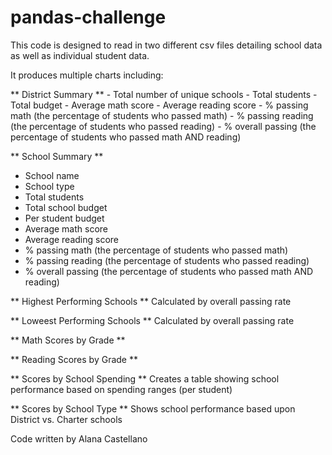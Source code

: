 # pandas-challenge
This code is designed to read in two different csv files detailing school data as well as individual student data. 

It produces multiple charts including:

** District Summary **
    - Total number of unique schools
    - Total students
    - Total budget
    - Average math score
    - Average reading score
    - % passing math (the percentage of students who passed math)
    - % passing reading (the percentage of students who passed reading)
    - % overall passing (the percentage of students who passed math AND reading)

** School Summary **
  - School name
  - School type
  - Total students
  - Total school budget
  - Per student budget
  - Average math score
  - Average reading score
  - % passing math (the percentage of students who passed math)
  - % passing reading (the percentage of students who passed reading)
  - % overall passing (the percentage of students who passed math AND reading)

** Highest Performing Schools **
  Calculated by overall passing rate

** Loweest Performing Schools **
   Calculated by overall passing rate

** Math Scores by Grade **

** Reading Scores by Grade **

** Scores by School Spending **
  Creates a table showing school performance based on spending ranges (per student)

** Scores by School Type **
  Shows school performance based upon District vs. Charter schools

Code written by Alana Castellano
